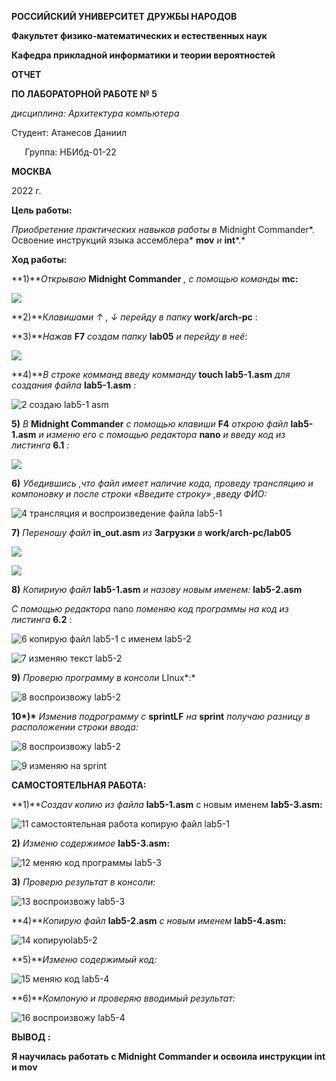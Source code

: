 ﻿**РОССИЙСКИЙ УНИВЕРСИТЕТ ДРУЖБЫ НАРОДОВ**

**Факультет физико-математических и естественных наук**

**Кафедра прикладной информатики и теории вероятностей**





**ОТЧЕТ** 

**ПО ЛАБОРАТОРНОЙ РАБОТЕ № 5**

*дисциплина:	Архитектура компьютера*	 









Студент: Атанесов Даниил                                    

`	`Группа: НБИбд-01-22                                      







**МОСКВА**

2022 г.




**Цель работы:**

*Приобретение практических навыков работы в* Midnight Commander*. Освоение инструкций языка ассемблера* **mov** *и* **int***.*

**Ход работы:**

**1)***Открываю* **Midnight Commander** *, c помощью команды* **mc:**

![](Aspose.Words.d0c14dce-552b-42bf-8f0e-8ce37e0f69d1.001.png)

**2)***Клавишами  ↑ , ↓ перейду в папку* **work/arch-pc** :

**3)***Нажав*  **F7** *создам папку* **lab05** *и перейду в неё*:

![](Aspose.Words.d0c14dce-552b-42bf-8f0e-8ce37e0f69d1.002.png)

**4)***В строке комманд введу комманду* **touch lab5-1.asm** *для создания файла* **lab5-1.asm** *:*

![](Aspose.Words.d0c14dce-552b-42bf-8f0e-8ce37e0f69d1.003.jpeg "2 создаю lab5-1 asm")

**5)** *В* **Midnight Commander** *с помощью клавиши* **F4** *открою файл* **lab5-1.asm** *и изменю его с помощью редактора* **nano** *и* *введу код из листинга* **6.1**  *:*

![](Aspose.Words.d0c14dce-552b-42bf-8f0e-8ce37e0f69d1.004.png)

**6)** *Убедившись ,что файл имеет наличие кода, проведу трансляцию и компоновку и после строки «Введите строку» ,введу ФИО:*

![](Aspose.Words.d0c14dce-552b-42bf-8f0e-8ce37e0f69d1.005.jpeg "4 трансляция и воспроизведение файла lab5-1")

**7)** *Переношу файл* **in\_out.asm** *из* **Загрузки** *в* **work/arch-pc/lab05**

![](Aspose.Words.d0c14dce-552b-42bf-8f0e-8ce37e0f69d1.006.png)

![](Aspose.Words.d0c14dce-552b-42bf-8f0e-8ce37e0f69d1.007.png)

**8)** *Копириую файл* **lab5-1.asm** *и назову новым именем:* **lab5-2.asm**

*С помощью редактора* nano *поменяю код программы на код из листинга* **6.2** :

![](Aspose.Words.d0c14dce-552b-42bf-8f0e-8ce37e0f69d1.008.jpeg "6 копирую файл lab5-1 с именем lab5-2")

![](Aspose.Words.d0c14dce-552b-42bf-8f0e-8ce37e0f69d1.009.jpeg "7 изменяю текст lab5-2")

**9)** *Проверю программу в консоли* LInux*:*

![](Aspose.Words.d0c14dce-552b-42bf-8f0e-8ce37e0f69d1.010.jpeg "8 воспроизвожу lab5-2")

__10*)*__ *Изменив подрограмму с* __sprintLF__ *на* __sprint__ *получаю разницу в расположении строки ввода:*

![](Aspose.Words.d0c14dce-552b-42bf-8f0e-8ce37e0f69d1.010.jpeg "8 воспроизвожу lab5-2")

![](Aspose.Words.d0c14dce-552b-42bf-8f0e-8ce37e0f69d1.011.jpeg "9 изменяю на sprint")

**САМОСТОЯТЕЛЬНАЯ РАБОТА:**

**1)***Создаv копию из файла* **lab5-1.asm** с новым именем **lab5-3.asm:**


![](Aspose.Words.d0c14dce-552b-42bf-8f0e-8ce37e0f69d1.012.jpeg "11 самостоятельная работа копирую файл lab5-1")

**2)** *Изменю содержимое* **lab5-3.asm:**

![](Aspose.Words.d0c14dce-552b-42bf-8f0e-8ce37e0f69d1.013.jpeg "12 меняю код программы lab5-3")

**3)** *Проверю результат в консоли:*

![](Aspose.Words.d0c14dce-552b-42bf-8f0e-8ce37e0f69d1.014.jpeg "13 воспроизвожу lab5-3")

**4)***Копирую файл* **lab5-2.asm** *с новым именем* **lab5-4.asm:**

![](Aspose.Words.d0c14dce-552b-42bf-8f0e-8ce37e0f69d1.015.jpeg "14 копируюlab5-2")

**5)***Изменю содержимый код:*

![](Aspose.Words.d0c14dce-552b-42bf-8f0e-8ce37e0f69d1.016.jpeg "15 меняю код lab5-4")

**6)***Компоную и проверяю вводимый результат:*

![](Aspose.Words.d0c14dce-552b-42bf-8f0e-8ce37e0f69d1.017.jpeg "16 воспроизвожу lab5-4")

**ВЫВОД :**

**Я научилась работать с Midnight Commander и освоила инструкции int и mov**

